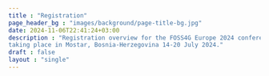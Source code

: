 ```yaml
---
title : "Registration"
page_header_bg : "images/background/page-title-bg.jpg"
date: 2024-11-06T22:41:24+03:00
description : "Registration overview for the FOSS4G Europe 2024 conference
taking place in Mostar, Bosnia-Herzegovina 14-20 July 2024."
draft : false
layout : "single"
---
```

